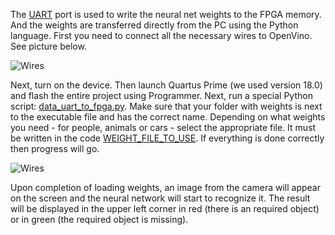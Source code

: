 The [UART](https://en.wikipedia.org/wiki/Universal_asynchronous_receiver-transmitter) port is used to write the neural net weights to the FPGA memory. And the weights are transferred directly from 
the PC using the Python language. First you need to connect all the necessary wires to OpenVino. See picture below.

![Wires](https://github.com/ZFTurbo/MobileNet-in-FPGA/blob/master/img/FPGA-Img-01.jpg)

Next, turn on the device. Then launch Quartus Prime (we used version 18.0) and flash the entire project 
using Programmer. Next, run a special Python script: 
[data_uart_to_fpga.py](https://github.com/ZFTurbo/MobileNet-in-FPGA/blob/master/utils/data_uart_to_fpga.py). 
Make sure that your folder with weights is next to the executable file and has the correct name.
Depending on what weights you need - for people, animals or cars - select the appropriate file. 
It must be written in the code [WEIGHT_FILE_TO_USE](https://github.com/ZFTurbo/MobileNet-in-FPGA/blob/master/utils/data_uart_to_fpga.py#L4). 
If everything is done correctly then progress will go.

![Wires](https://github.com/ZFTurbo/MobileNet-in-FPGA/blob/master/img/FPGA-Img-04.png)

Upon completion of loading weights, an image from the camera will appear on the screen and the 
neural network will start to recognize it. The result will be displayed in the upper left 
corner in red (there is an required object) or in green (the required object is missing).
